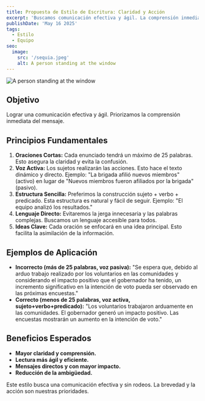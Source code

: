 ```yaml
---
title: Propuesta de Estilo de Escritura: Claridad y Acción
excerpt: 'Buscamos comunicación efectiva y ágil. La comprensión inmediata es prioridad La propuesta son oraciones cortas, voz activa, estructura sencilla y lenguaje directo. Los beneficios serán una mayor claridad, una lectura ágil, mensajes directos y menos ambigüedad. Este estilo prioriza brevedad y acción para comunicar eficazmente.'
publishDate: 'May 16 2025'
tags:
  - Estilo
  - Equipo
seo:
  image:
    src: '/sequia.jpeg'
    alt: A person standing at the window
---
```


![A person standing at the window](/sequia.jpeg)

## Objetivo
Lograr una comunicación efectiva y ágil.
Priorizamos la comprensión inmediata del mensaje.

## Principios Fundamentales

1. **Oraciones Cortas:** Cada enunciado tendrá un máximo de 25 palabras. Esto asegura la claridad y evita la confusión.
2. **Voz Activa:** Los sujetos realizarán las acciones. Esto hace el texto dinámico y directo. Ejemplo: "La brigada afilió nuevos miembros" (activo) en lugar de "Nuevos miembros fueron afiliados por la brigada" (pasivo).
3. **Estructura Sencilla:** Preferimos la construcción sujeto + verbo + predicado. Esta estructura es natural y fácil de seguir. Ejemplo: "El equipo analizó los resultados."
4. **Lenguaje Directo:** Evitaremos la jerga innecesaria y las palabras complejas. Buscamos un lenguaje accesible para todos.
5. **Ideas Clave:** Cada oración se enfocará en una idea principal. Esto facilita la asimilación de la información.

## Ejemplos de Aplicación

- **Incorrecto (más de 25 palabras, voz pasiva):** "Se espera que, debido al arduo trabajo realizado por los voluntarios en las comunidades y considerando el impacto positivo que el gobernador ha tenido, un incremento significativo en la intención de voto pueda ser observado en las próximas encuestas."
- **Correcto (menos de 25 palabras, voz activa, sujeto+verbo+predicado):** "Los voluntarios trabajaron arduamente en las comunidades. El gobernador generó un impacto positivo. Las encuestas mostrarán un aumento en la intención de voto."

## Beneficios Esperados

- **Mayor claridad y comprensión.**
- **Lectura más ágil y eficiente.**
- **Mensajes directos y con mayor impacto.**
- **Reducción de la ambigüedad.**

Este estilo busca una comunicación efectiva y sin rodeos.
La brevedad y la acción son nuestras prioridades.